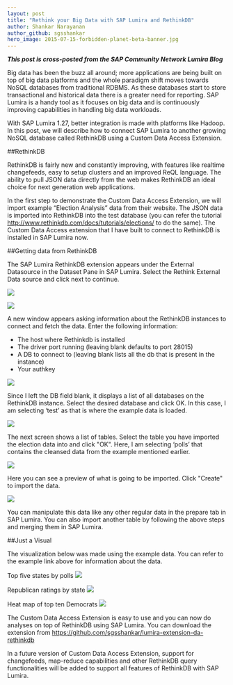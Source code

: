 ```yaml
---
layout: post
title: "Rethink your Big Data with SAP Lumira and RethinkDB"
author: Shankar Narayanan
author_github: sgsshankar
hero_image: 2015-07-15-forbidden-planet-beta-banner.jpg
---
```


***This post is cross-posted from the SAP Community Network Lumira Blog***

Big data has been the buzz all around; more
applications are being built on top of big
data platforms and the whole paradigm shift
moves towards NoSQL databases from
traditional RDBMS. As these databases start
to store transactional and historical data
there is a greater need for reporting. SAP
Lumira is a handy tool as it focuses on big
data and is continuously improving
capabilities in handling big data workloads.

With SAP Lumira 1.27, better integration is
made with platforms like Hadoop.  In this
post, we will describe how to connect SAP
Lumira to another growing NoSQL database
called RethinkDB using a Custom Data Access
Extension.

##RethinkDB

RethinkDB is fairly new and constantly
improving, with features like realtime
changefeeds, easy to setup clusters and an
improved ReQL language. The ability to pull
JSON data directly from the web makes
RethinkDB an ideal choice for next generation
web applications.

In the first step to demonstrate the Custom
Data Access Extension, we will import example
“Election Analysis” data from their website.
The JSON data is imported into RethinkDB into
the test database (you can refer the tutorial
http://www.rethinkdb.com/docs/tutorials/elections/
 to do the same). The Custom Data Access
 extension that I have built to connect to
 RethinkDB is installed in SAP Lumira now.

##Getting data from RethinkDB

The SAP Lumira RethinkDB extension appears
under the External Datasource in the Dataset
Pane in SAP Lumira. Select the Rethink
External Data source and click next to
continue.

![](/assets/images/posts/2015-07-29-rethink-big-data-sap-lumira-rethinkdb-1.png)

![](/assets/images/posts/2015-07-29-rethink-big-data-sap-lumira-rethinkdb-2.png)

A new window appears asking information
about the RethinkDB instances to connect and
fetch the data. Enter the following
information:

* The host where Rethinkdb is installed
* The driver port running (leaving blank defaults to port 28015)
* A DB to connect to (leaving blank lists all the db that is present in the instance)
* Your authkey

![](/assets/images/posts/2015-07-29-rethink-big-data-sap-lumira-rethinkdb-3.png)

Since I left the DB field blank, it displays
a list of all databases on the RethinkDB
instance. Select the desired database and
click OK. In this case, I am selecting
‘test’ as that is where the example data is
loaded.

![](/assets/images/posts/2015-07-29-rethink-big-data-sap-lumira-rethinkdb-8.png)

The next screen shows a list of tables.
Select the table you have imported the
election data into and click "OK". Here, I
am selecting ‘polls’ that contains the
cleansed data from the example mentioned
earlier.

![](/assets/images/posts/2015-07-29-rethink-big-data-sap-lumira-rethinkdb-9.png)

Here you can see a preview of what is going to be imported. Click "Create" to import the data.

![](/assets/images/posts/2015-07-29-rethink-big-data-sap-lumira-rethinkdb-4.png)

You can manipulate this data like any other regular data in the prepare tab in SAP Lumira. You can also import another table by following the above steps and merging them in SAP Lumira.

##Just a Visual

The visualization below was made using the example data. You can refer to the example link above for information about the data.

Top five states by polls
![](/assets/images/posts/2015-07-29-rethink-big-data-sap-lumira-rethinkdb-5.png)

Republican ratings by state
![](/assets/images/posts/2015-07-29-rethink-big-data-sap-lumira-rethinkdb-6.png)

Heat map of top ten Democrats
![](/assets/images/posts/2015-07-29-rethink-big-data-sap-lumira-rethinkdb-7.png)

The Custom Data Access Extension is easy to use and you can now do analyses on top of RethinkDB using SAP Lumira. You can download the extension from https://github.com/sgsshankar/lumira-extension-da-rethinkdb

In a future version of Custom Data Access Extension, support for changefeeds, map-reduce capabilities and other RethinkDB query functionalities will be added to support all features of RethinkDB with SAP Lumira.
